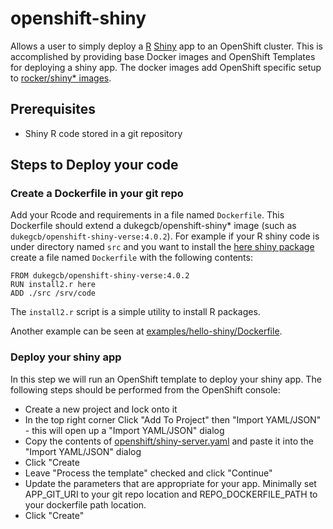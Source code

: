 # openshift-shiny
Allows a user to simply deploy a [R](https://www.r-project.org/) [Shiny](https://shiny.rstudio.com/) app to an OpenShift cluster.
This is accomplished by providing base Docker images and OpenShift Templates for deploying a shiny app.
The docker images add OpenShift specific setup to [rocker/shiny* images](https://github.com/rocker-org/rocker-versioned2).

## Prerequisites
- Shiny R code stored in a git repository

## Steps to Deploy your code

### Create a Dockerfile in your git repo
Add your Rcode and requirements in a file named `Dockerfile`.
This Dockerfile should extend a dukegcb/openshift-shiny* image (such as `dukegcb/openshift-shiny-verse:4.0.2`).
For example if your R shiny code is under directory named `src` and you want to install the [here shiny package](https://github.com/jennybc/here_here) create a file named `Dockerfile` with the following contents:
```
FROM dukegcb/openshift-shiny-verse:4.0.2
RUN install2.r here
ADD ./src /srv/code
```
The `install2.r` script is a simple utility to install R packages.

Another example can be seen at [examples/hello-shiny/Dockerfile](examples/hello-shiny/Dockerfile).

### Deploy your shiny app
In this step we will run an OpenShift template to deploy your shiny app.
The following steps should be performed from the OpenShift console:
- Create a new project and lock onto it
- In the top right corner Click "Add To Project" then "Import YAML/JSON" - this will open up a "Import YAML/JSON" dialog
- Copy the contents of [openshift/shiny-server.yaml](https://raw.githubusercontent.com/Duke-GCB/openshift-shiny/improve-readme/openshift/shiny-server.yaml) and paste it into the "Import YAML/JSON" dialog
- Click "Create
- Leave "Process the template" checked and click "Continue"
- Update the parameters that are appropriate for your app. Minimally set APP_GIT_URI to your git repo location and REPO_DOCKERFILE_PATH to your dockerfile path location.
- Click "Create"
